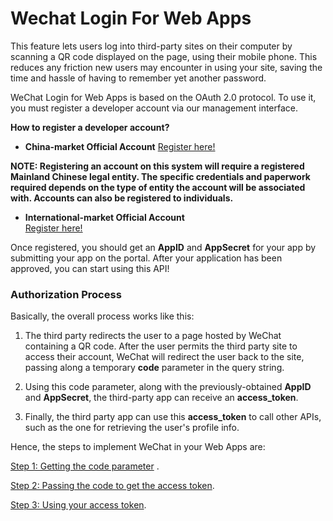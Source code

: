 # Wechat Login For Web Apps

This feature lets users log into third-party sites on their computer by scanning a QR code displayed on the page, using their mobile phone. This reduces any friction new users may encounter in using your site, saving the time and hassle of having to remember yet another password.

WeChat Login for Web Apps is based on the OAuth 2.0 protocol. To use it, you must register a developer account via our management interface.

**How to register a developer account?**

- **China-market Official Account** [Register here!](https://mp.weixin.qq.com/cgi-bin/loginpage?t=wxm2-login&lang=zh_CN)  

**NOTE: Registering an account on this system will require a registered Mainland Chinese legal entity. The specific credentials and paperwork required depends on the type of entity the account will be associated with. Accounts can also be registered to individuals.**

- **International-market Official Account**   
   [Register here!](http://apply.wechat.com/)

Once registered, you should get an **AppID** and **AppSecret** for your app by submitting your app on the portal. After your application has been approved, you can start using this API!

### Authorization Process

Basically, the overall process works like this:

1. The third party redirects the user to a page hosted by WeChat containing a QR code. After the user permits the third party site to access their account, WeChat will redirect the user back to the site, passing along a temporary **code** parameter in the query string.

2. Using this code parameter, along with the previously-obtained **AppID** and **AppSecret**, the third-party app can receive an **access\_token**.

3. Finally, the third party app can use this **access\_token** to call other APIs, such as the one for retrieving the user's profile info.

Hence, the steps to implement WeChat in your Web Apps are:

[Step 1: Getting the code parameter](/reference/wechat-api/step-1-getting-the-code-parameter.md) .

[Step 2: Passing the code to get the access token](/reference/wechat-api/step-2-passing-the-code-to-get-the-access_token.md).

[Step 3: Using your access token](/reference/wechat-api/step-3-using-your-access_token.md).




